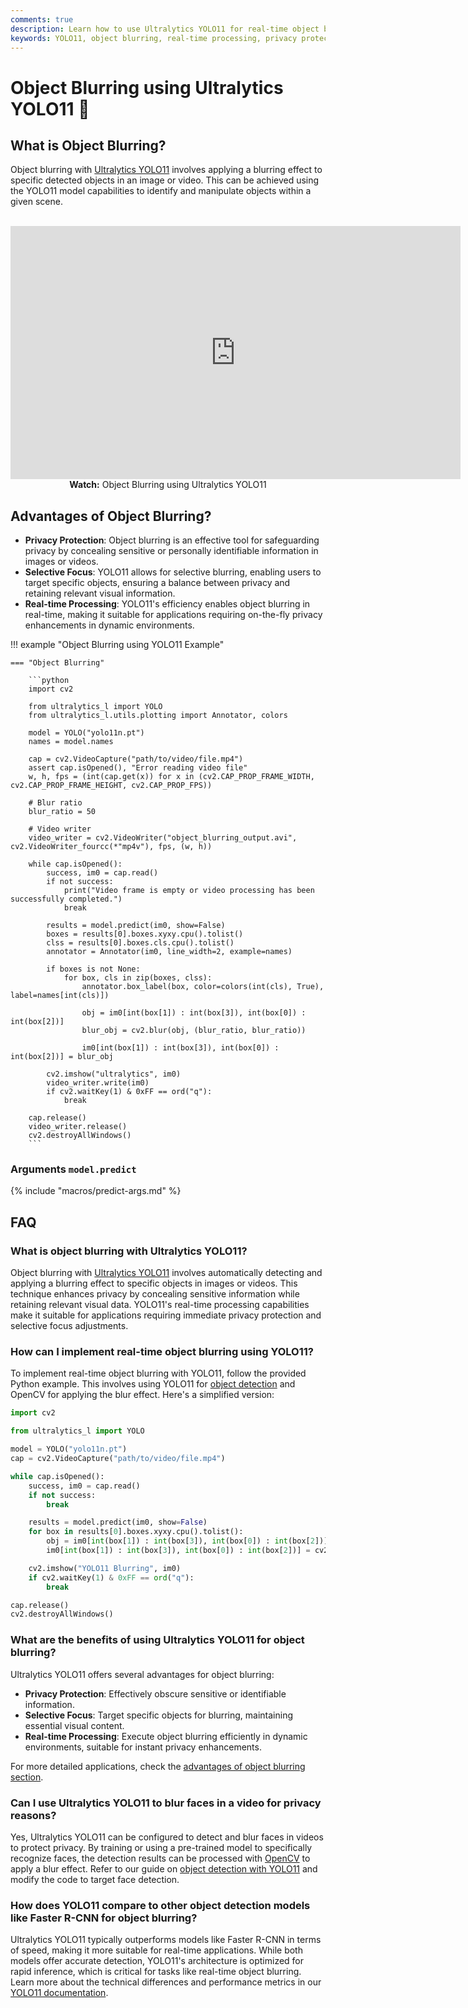 ```yaml
---
comments: true
description: Learn how to use Ultralytics YOLO11 for real-time object blurring to enhance privacy and focus in your images and videos.
keywords: YOLO11, object blurring, real-time processing, privacy protection, image manipulation, video editing, Ultralytics
---
```


# Object Blurring using Ultralytics YOLO11 🚀

## What is Object Blurring?

Object blurring with [Ultralytics YOLO11](https://github.com/ultralytics/ultralytics/) involves applying a blurring effect to specific detected objects in an image or video. This can be achieved using the YOLO11 model capabilities to identify and manipulate objects within a given scene.

<p align="center">
  <br>
  <iframe loading="lazy" width="720" height="405" src="https://www.youtube.com/embed/ydGdibB5Mds"
    title="YouTube video player" frameborder="0"
    allow="accelerometer; autoplay; clipboard-write; encrypted-media; gyroscope; picture-in-picture; web-share"
    allowfullscreen>
  </iframe>
  <br>
  <strong>Watch:</strong> Object Blurring using Ultralytics YOLO11
</p>

## Advantages of Object Blurring?

- **Privacy Protection**: Object blurring is an effective tool for safeguarding privacy by concealing sensitive or personally identifiable information in images or videos.
- **Selective Focus**: YOLO11 allows for selective blurring, enabling users to target specific objects, ensuring a balance between privacy and retaining relevant visual information.
- **Real-time Processing**: YOLO11's efficiency enables object blurring in real-time, making it suitable for applications requiring on-the-fly privacy enhancements in dynamic environments.

!!! example "Object Blurring using YOLO11 Example"

    === "Object Blurring"

        ```python
        import cv2

        from ultralytics_l import YOLO
        from ultralytics_l.utils.plotting import Annotator, colors

        model = YOLO("yolo11n.pt")
        names = model.names

        cap = cv2.VideoCapture("path/to/video/file.mp4")
        assert cap.isOpened(), "Error reading video file"
        w, h, fps = (int(cap.get(x)) for x in (cv2.CAP_PROP_FRAME_WIDTH, cv2.CAP_PROP_FRAME_HEIGHT, cv2.CAP_PROP_FPS))

        # Blur ratio
        blur_ratio = 50

        # Video writer
        video_writer = cv2.VideoWriter("object_blurring_output.avi", cv2.VideoWriter_fourcc(*"mp4v"), fps, (w, h))

        while cap.isOpened():
            success, im0 = cap.read()
            if not success:
                print("Video frame is empty or video processing has been successfully completed.")
                break

            results = model.predict(im0, show=False)
            boxes = results[0].boxes.xyxy.cpu().tolist()
            clss = results[0].boxes.cls.cpu().tolist()
            annotator = Annotator(im0, line_width=2, example=names)

            if boxes is not None:
                for box, cls in zip(boxes, clss):
                    annotator.box_label(box, color=colors(int(cls), True), label=names[int(cls)])

                    obj = im0[int(box[1]) : int(box[3]), int(box[0]) : int(box[2])]
                    blur_obj = cv2.blur(obj, (blur_ratio, blur_ratio))

                    im0[int(box[1]) : int(box[3]), int(box[0]) : int(box[2])] = blur_obj

            cv2.imshow("ultralytics", im0)
            video_writer.write(im0)
            if cv2.waitKey(1) & 0xFF == ord("q"):
                break

        cap.release()
        video_writer.release()
        cv2.destroyAllWindows()
        ```

### Arguments `model.predict`

{% include "macros/predict-args.md" %}

## FAQ

### What is object blurring with Ultralytics YOLO11?

Object blurring with [Ultralytics YOLO11](https://github.com/ultralytics/ultralytics/) involves automatically detecting and applying a blurring effect to specific objects in images or videos. This technique enhances privacy by concealing sensitive information while retaining relevant visual data. YOLO11's real-time processing capabilities make it suitable for applications requiring immediate privacy protection and selective focus adjustments.

### How can I implement real-time object blurring using YOLO11?

To implement real-time object blurring with YOLO11, follow the provided Python example. This involves using YOLO11 for [object detection](https://www.ultralytics.com/glossary/object-detection) and OpenCV for applying the blur effect. Here's a simplified version:

```python
import cv2

from ultralytics_l import YOLO

model = YOLO("yolo11n.pt")
cap = cv2.VideoCapture("path/to/video/file.mp4")

while cap.isOpened():
    success, im0 = cap.read()
    if not success:
        break

    results = model.predict(im0, show=False)
    for box in results[0].boxes.xyxy.cpu().tolist():
        obj = im0[int(box[1]) : int(box[3]), int(box[0]) : int(box[2])]
        im0[int(box[1]) : int(box[3]), int(box[0]) : int(box[2])] = cv2.blur(obj, (50, 50))

    cv2.imshow("YOLO11 Blurring", im0)
    if cv2.waitKey(1) & 0xFF == ord("q"):
        break

cap.release()
cv2.destroyAllWindows()
```

### What are the benefits of using Ultralytics YOLO11 for object blurring?

Ultralytics YOLO11 offers several advantages for object blurring:

- **Privacy Protection**: Effectively obscure sensitive or identifiable information.
- **Selective Focus**: Target specific objects for blurring, maintaining essential visual content.
- **Real-time Processing**: Execute object blurring efficiently in dynamic environments, suitable for instant privacy enhancements.

For more detailed applications, check the [advantages of object blurring section](#advantages-of-object-blurring).

### Can I use Ultralytics YOLO11 to blur faces in a video for privacy reasons?

Yes, Ultralytics YOLO11 can be configured to detect and blur faces in videos to protect privacy. By training or using a pre-trained model to specifically recognize faces, the detection results can be processed with [OpenCV](https://www.ultralytics.com/glossary/opencv) to apply a blur effect. Refer to our guide on [object detection with YOLO11](https://docs.ultralytics.com/models/yolov8/) and modify the code to target face detection.

### How does YOLO11 compare to other object detection models like Faster R-CNN for object blurring?

Ultralytics YOLO11 typically outperforms models like Faster R-CNN in terms of speed, making it more suitable for real-time applications. While both models offer accurate detection, YOLO11's architecture is optimized for rapid inference, which is critical for tasks like real-time object blurring. Learn more about the technical differences and performance metrics in our [YOLO11 documentation](https://docs.ultralytics.com/models/yolov8/).

